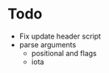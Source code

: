 # Todo
  - Fix update header script
  - parse arguments
      - positional and flags
      - iota <PROG NAME> <LANGUAGE> <OPTIONAL FLAGS>
